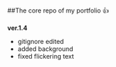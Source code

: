 ##The core repo of my portfolio :+1:
<br/><br/>
**ver.1.4**
<br/>
 - gitignore edited
 - added background
 - fixed flickering text

